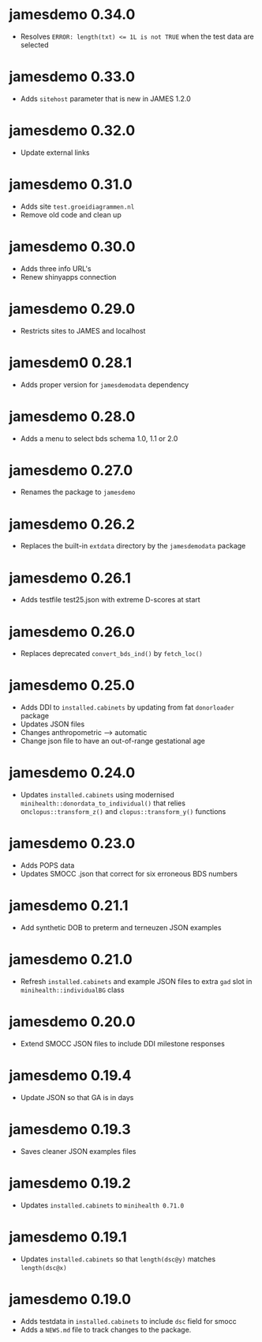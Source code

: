# jamesdemo 0.34.0

- Resolves `ERROR: length(txt) <= 1L is not TRUE` when the test data are selected

# jamesdemo 0.33.0

- Adds `sitehost` parameter that is new in JAMES 1.2.0

# jamesdemo 0.32.0

- Update external links

# jamesdemo 0.31.0

- Adds site `test.groeidiagrammen.nl`
- Remove old code and clean up

# jamesdemo 0.30.0

- Adds three info URL's
- Renew shinyapps connection

# jamesdemo 0.29.0

- Restricts sites to JAMES and localhost

# jamesdem0 0.28.1

- Adds proper version for `jamesdemodata` dependency

# jamesdemo 0.28.0

* Adds a menu to select bds schema 1.0, 1.1 or 2.0

# jamesdemo 0.27.0

* Renames the package to `jamesdemo`

# jamesdemo 0.26.2

* Replaces the built-in `extdata` directory by the `jamesdemodata` package

# jamesdemo 0.26.1

* Adds testfile test25.json with extreme D-scores at start

# jamesdemo 0.26.0

* Replaces deprecated `convert_bds_ind()` by `fetch_loc()`

# jamesdemo 0.25.0

* Adds DDI to `installed.cabinets` by updating from fat `donorloader` package
* Updates JSON files
* Changes anthropometric --> automatic
* Change json file to have an out-of-range gestational age

# jamesdemo 0.24.0

* Updates `installed.cabinets` using modernised `minihealth::donordata_to_individual()` 
that relies on`clopus::transform_z()` and `clopus::transform_y()` functions 

# jamesdemo 0.23.0

* Adds POPS data
* Updates SMOCC .json that correct for six erroneous BDS numbers

# jamesdemo 0.21.1 

* Add synthetic DOB to preterm and terneuzen JSON examples

# jamesdemo 0.21.0

* Refresh `installed.cabinets` and example JSON files to extra `gad` slot in `minihealth::individualBG` class

# jamesdemo 0.20.0

* Extend SMOCC JSON files to include DDI milestone responses

# jamesdemo 0.19.4

* Update JSON so that GA is in days

# jamesdemo 0.19.3

* Saves cleaner JSON examples files

# jamesdemo 0.19.2

* Updates `installed.cabinets` to `minihealth 0.71.0`

# jamesdemo 0.19.1

* Updates `installed.cabinets` so that `length(dsc@y)` matches `length(dsc@x)` 

# jamesdemo 0.19.0

* Adds testdata in `installed.cabinets` to include `dsc` field for smocc
* Adds a `NEWS.md` file to track changes to the package.
